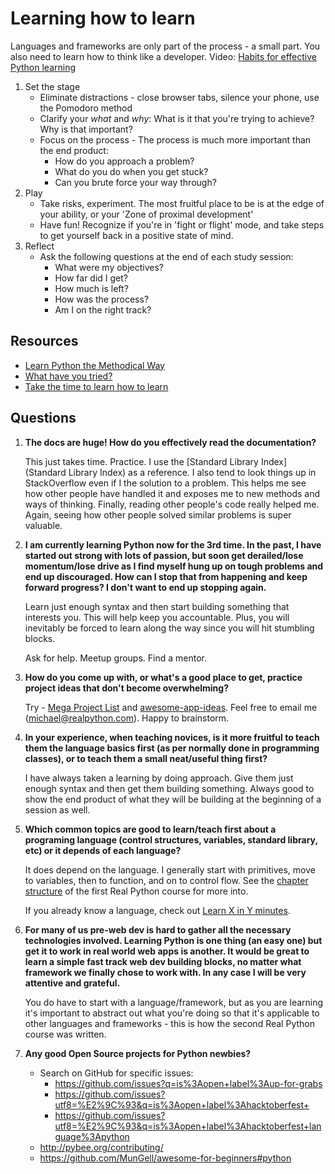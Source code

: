 # Learning how to learn

Languages and frameworks are only part of the process - a small part. You also need to learn how to think like a developer.
Video: [Habits for effective Python learning](https://www.crowdcast.io/e/learning/)

1. Set the stage
    - Eliminate distractions - close browser tabs, silence your phone, use the Pomodoro method
    - Clarify your _what_ and _why_: What is it that you're trying to achieve? Why is that important?
    - Focus on the process - The process is much more important than the end product:
      - How do you approach a problem?
      - What do you do when you get stuck?
      - Can you brute force your way through?
2. Play
    - Take risks, experiment. The most fruitful place to be is at the edge of your ability, or your 'Zone of proximal development'
    - Have fun! Recognize if you're in 'fight or flight' mode, and take steps to get yourself back in a positive state of mind.
3. Reflect
    - Ask the following questions at the end of each study session:
      - What were my objectives?
      - How far did I get?
      - How much is left?
      - How was the process?
      - Am I on the right track?

## Resources

- [Learn Python the Methodical Way](https://realpython.com/blog/python/learn-python-the-methodical-way/)
- [What have you tried?](http://whathaveyoutried.com)
- [Take the time to learn how to learn](https://www.reddit.com/r/learnpython/comments/9aez4b/take_the_time_to_learn_how_to_learn/)

## Questions

1. **The docs are huge! How do you effectively read the documentation?**

    This just takes time. Practice. I use the [Standard Library Index](Standard Library Index) as a reference. I also tend to look things up in StackOverflow even if I the solution to a problem. This helps me see how other people have handled it and exposes me to new methods and ways of thinking. Finally, reading other people's code really helped me. Again, seeing how other people solved similar problems is super valuable.

2. **I am currently learning Python now for the 3rd time. In the past, I have started out strong with lots of passion, but soon get derailed/lose momentum/lose drive as I find myself hung up on tough problems and end up discouraged. How can I stop that from happening and keep forward progress? I don't want to end up stopping again.**

    Learn just enough syntax and then start building something that interests you. This will help keep you accountable. Plus, you will inevitably be forced to learn along the way since you will hit stumbling blocks.

    Ask for help. Meetup groups. Find a mentor.

3. **How do you come up with, or what's a good place to get, practice project ideas that don't become overwhelming?**

    Try - [Mega Project List](https://github.com/karan/Projects) and [awesome-app-ideas](https://github.com/tastejs/awesome-app-ideas). Feel free to email me (michael@realpython.com). Happy to brainstorm.

4. **In your experience, when teaching novices, is it more fruitful to teach them the language basics first (as per normally done in programming classes), or to teach them a small neat/useful thing first?**

    I have always taken a learning by doing approach. Give them just enough syntax and then get them building something. Always good to show the end product of what they will be building at the beginning of a session as well.

5. **Which common topics are good to learn/teach first about a programing language (control structures, variables, standard library, etc) or it depends of each language?**

    It does depend on the language. I generally start with primitives, move to variables, then to function, and on to control flow. See the [chapter structure](https://realpython.com/courses/#course-1-introduction-to-python) of the first Real Python course for more into.

    If you already know a language, check out [Learn X in Y minutes](https://learnxinyminutes.com/).

6. **For many of us pre-web dev is hard to gather all the necessary technologies involved. Learning Python is one thing (an easy one) but get it to work in real world web apps is another. It would be great to learn a simple fast track web dev building blocks, no matter what framework we finally chose to work with. In any case I will be very attentive and grateful.**

    You do have to start with a language/framework, but as you are learning it's important to abstract out what you're doing so that it's applicable to other languages and frameworks - this is how the second Real Python course was written.

7. **Any good Open Source projects for Python newbies?**

    - Search on GitHub for specific issues:
      - https://github.com/issues?q=is%3Aopen+label%3Aup-for-grabs
      - https://github.com/issues?utf8=%E2%9C%93&q=is%3Aopen+label%3Ahacktoberfest+
      - https://github.com/issues?utf8=%E2%9C%93&q=is%3Aopen+label%3Ahacktoberfest+language%3Apython
    - http://pybee.org/contributing/
    - https://github.com/MunGell/awesome-for-beginners#python
